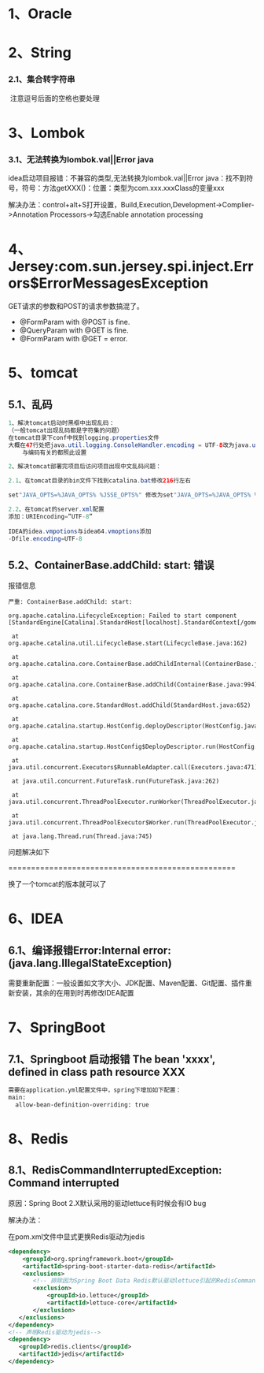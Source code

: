 # 1、Oracle



# 2、String

### 2.1、集合转字符串

​	注意逗号后面的空格也要处理

# 3、Lombok

### 3.1、无法转换为lombok.val||Error java

idea启动项目报错：不兼容的类型,无法转换为lombok.val||Error java：找不到符号，符号：方法getXXX()：位置：类型为com.xxx.xxxClass的变量xxx

解决办法：control+alt+S打开设置，Build,Execution,Development->Complier->Annotation Processors->勾选Enable annotation processing

# 4、Jersey:com.sun.jersey.spi.inject.Errors$ErrorMessagesException

GET请求的参数和POST的请求参数搞混了。

- @FormParam with @POST is fine.
- @QueryParam with @GET is fine.
- @FormParam with @GET = error.

# 5、tomcat

## 5.1、乱码

```java
1、解决tomcat启动时黑框中出现乱码：
（一般tomcat出现乱码都是字符集的问题）
在tomcat目录下conf中找到logging.properties文件
大概在47行处把java.util.logging.ConsoleHandler.encoding = UTF-8改为java.util.logging.ConsoleHandler.encoding = GBK 重启tomcat及可
    与编码有关的都照此设置

2、解决tomcat部署完项目后访问项目出现中文乱码问题：

2.1、在tomcat目录的bin文件下找到catalina.bat修改216行左右

set"JAVA_OPTS=%JAVA_OPTS% %JSSE_OPTS%" 修改为set"JAVA_OPTS=%JAVA_OPTS% %JSSE_OPTS%" -Dfile.encoding=UTF-8 -Dsun.jnu.encoding=UTF-8

2.2、在tomcat的server.xml配置
添加：URIEncoding=”UTF-8”
    
IDEA的idea.vmpotions与idea64.vmoptions添加
-Dfile.encoding=UTF-8
```

## 5.2、ContainerBase.addChild: start: 错误

报错信息

```
严重: ContainerBase.addChild: start: 

org.apache.catalina.LifecycleException: Failed to start component [StandardEngine[Catalina].StandardHost[localhost].StandardContext[/gomeetpc]]

 at org.apache.catalina.util.LifecycleBase.start(LifecycleBase.java:162)

 at org.apache.catalina.core.ContainerBase.addChildInternal(ContainerBase.java:1018)

 at org.apache.catalina.core.ContainerBase.addChild(ContainerBase.java:994)

 at org.apache.catalina.core.StandardHost.addChild(StandardHost.java:652)

 at org.apache.catalina.startup.HostConfig.deployDescriptor(HostConfig.java:712)

 at org.apache.catalina.startup.HostConfig$DeployDescriptor.run(HostConfig.java:2003)

 at java.util.concurrent.Executors$RunnableAdapter.call(Executors.java:471)

 at java.util.concurrent.FutureTask.run(FutureTask.java:262)

 at java.util.concurrent.ThreadPoolExecutor.runWorker(ThreadPoolExecutor.java:1145)

 at java.util.concurrent.ThreadPoolExecutor$Worker.run(ThreadPoolExecutor.java:615)

 at java.lang.Thread.run(Thread.java:745)
```

问题解决如下

==================================================

换了一个tomcat的版本就可以了



# 6、IDEA

## 6.1、编译报错Error:Internal error: (java.lang.IllegalStateException)

需要重新配置：一般设置如文字大小、JDK配置、Maven配置、Git配置、插件重新安装，其余的在用到时再修改IDEA配置

# 7、SpringBoot

## 7.1、Springboot 启动报错 The bean 'xxxx', defined in class path resource XXX

```xml
需要在application.yml配置文件中，spring下增加如下配置：
main:
  allow-bean-definition-overriding: true
```

# 8、Redis

## 8.1、RedisCommandInterruptedException: Command interrupted

原因：Spring Boot 2.X默认采用的驱动lettuce有时候会有IO bug

解决办法：

在pom.xml文件中显式更换Redis驱动为jedis

```xml
<dependency>
    <groupId>org.springframework.boot</groupId>
    <artifactId>spring-boot-starter-data-redis</artifactId>
    <exclusions>
       <!-- 排除因为Spring Boot Data Redis默认驱动lettuce引起的RedisCommandInterruptedException: Command interrupted-->
       <exclusion>
           <groupId>io.lettuce</groupId>
           <artifactId>lettuce-core</artifactId>
       </exclusion>
   </exclusions>
</dependency>
<!-- 声明Redis驱动为jedis-->
<dependency>
   <groupId>redis.clients</groupId>
   <artifactId>jedis</artifactId>
</dependency>
```

